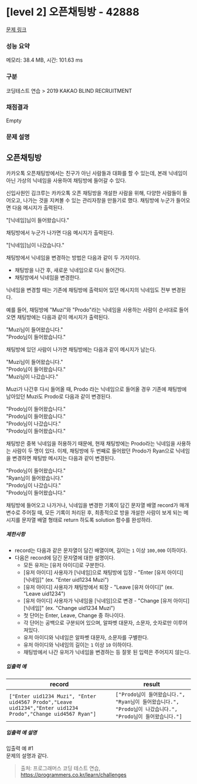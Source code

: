 # [level 2] 오픈채팅방 - 42888 

[문제 링크](https://school.programmers.co.kr/learn/courses/30/lessons/42888) 

### 성능 요약

메모리: 38.4 MB, 시간: 101.63 ms

### 구분

코딩테스트 연습 > 2019 KAKAO BLIND RECRUITMENT

### 채점결과

Empty

### 문제 설명

<h2>오픈채팅방</h2>

<p>카카오톡 오픈채팅방에서는 친구가 아닌 사람들과 대화를 할 수 있는데, 본래 닉네임이 아닌 가상의 닉네임을 사용하여 채팅방에 들어갈 수 있다.</p>

<p>신입사원인 김크루는 카카오톡 오픈 채팅방을 개설한 사람을 위해, 다양한 사람들이 들어오고, 나가는 것을 지켜볼 수 있는 관리자창을 만들기로 했다. 채팅방에 누군가 들어오면 다음 메시지가 출력된다.</p>

<p>"[닉네임]님이 들어왔습니다."</p>

<p>채팅방에서 누군가 나가면 다음 메시지가 출력된다.</p>

<p>"[닉네임]님이 나갔습니다."</p>

<p>채팅방에서 닉네임을 변경하는 방법은 다음과 같이 두 가지이다.</p>

<ul>
<li>채팅방을 나간 후, 새로운 닉네임으로 다시 들어간다.</li>
<li>채팅방에서 닉네임을 변경한다.</li>
</ul>

<p>닉네임을 변경할 때는 기존에 채팅방에 출력되어 있던 메시지의 닉네임도 전부 변경된다. </p>

<p>예를 들어, 채팅방에 "Muzi"와 "Prodo"라는 닉네임을 사용하는 사람이 순서대로 들어오면 채팅방에는 다음과 같이 메시지가 출력된다.</p>

<p>"Muzi님이 들어왔습니다."<br>
"Prodo님이 들어왔습니다."</p>

<p>채팅방에 있던 사람이 나가면 채팅방에는 다음과 같이 메시지가 남는다.</p>

<p>"Muzi님이 들어왔습니다."<br>
"Prodo님이 들어왔습니다."<br>
"Muzi님이 나갔습니다."</p>

<p>Muzi가 나간후 다시 들어올 때, Prodo 라는 닉네임으로 들어올 경우 기존에 채팅방에 남아있던 Muzi도 Prodo로 다음과 같이 변경된다.</p>

<p>"Prodo님이 들어왔습니다."<br>
"Prodo님이 들어왔습니다."<br>
"Prodo님이 나갔습니다."<br>
"Prodo님이 들어왔습니다."</p>

<p>채팅방은 중복 닉네임을 허용하기 때문에, 현재 채팅방에는 Prodo라는 닉네임을 사용하는 사람이 두 명이 있다. 이제, 채팅방에 두 번째로 들어왔던 Prodo가 Ryan으로 닉네임을 변경하면 채팅방 메시지는 다음과 같이 변경된다.</p>

<p>"Prodo님이 들어왔습니다."<br>
"Ryan님이 들어왔습니다."<br>
"Prodo님이 나갔습니다."<br>
"Prodo님이 들어왔습니다."</p>

<p>채팅방에 들어오고 나가거나, 닉네임을 변경한 기록이 담긴 문자열 배열 record가 매개변수로 주어질 때, 모든 기록이 처리된 후, 최종적으로 방을 개설한 사람이 보게 되는 메시지를 문자열 배열 형태로 return 하도록 solution 함수를 완성하라.</p>

<h5>제한사항</h5>

<ul>
<li>record는 다음과 같은 문자열이 담긴 배열이며, 길이는 <code>1</code> 이상 <code>100,000</code> 이하이다.</li>
<li>다음은 record에 담긴 문자열에 대한 설명이다.

<ul>
<li>모든 유저는 [유저 아이디]로 구분한다.</li>
<li>[유저 아이디] 사용자가 [닉네임]으로 채팅방에 입장 - "Enter [유저 아이디] [닉네임]" (ex. "Enter uid1234 Muzi")</li>
<li>[유저 아이디] 사용자가 채팅방에서 퇴장 - "Leave [유저 아이디]" (ex. "Leave uid1234")</li>
<li>[유저 아이디] 사용자가 닉네임을 [닉네임]으로 변경 - "Change [유저 아이디] [닉네임]" (ex. "Change uid1234 Muzi")</li>
<li>첫 단어는 Enter, Leave, Change 중 하나이다.</li>
<li>각 단어는 공백으로 구분되어 있으며, 알파벳 대문자, 소문자, 숫자로만 이루어져있다.</li>
<li>유저 아이디와 닉네임은 알파벳 대문자, 소문자를 구별한다.</li>
<li>유저 아이디와 닉네임의 길이는 <code>1</code> 이상 <code>10</code> 이하이다.</li>
<li>채팅방에서 나간 유저가 닉네임을 변경하는 등 잘못 된 입력은 주어지지 않는다.</li>
</ul></li>
</ul>

<h5>입출력 예</h5>
<table class="table">
        <thead><tr>
<th>record</th>
<th>result</th>
</tr>
</thead>
        <tbody><tr>
<td><code>["Enter uid1234 Muzi", "Enter uid4567 Prodo","Leave uid1234","Enter uid1234 Prodo","Change uid4567 Ryan"]</code></td>
<td><code>["Prodo님이 들어왔습니다.", "Ryan님이 들어왔습니다.", "Prodo님이 나갔습니다.", "Prodo님이 들어왔습니다."]</code></td>
</tr>
</tbody>
      </table>
<h5>입출력 예 설명</h5>

<p>입출력 예 #1<br>
문제의 설명과 같다.</p>


> 출처: 프로그래머스 코딩 테스트 연습, https://programmers.co.kr/learn/challenges